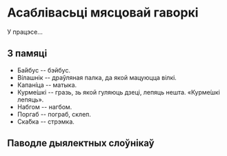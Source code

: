 # Асаблівасьці мясцовай гаворкі

У працэсе...

## З памяці

- Ба́йбус -- бэйбус.
- Ві́лашнік -- драўляная палка, да якой мацуюцца вілкі.
- Капані́ца -- матыка.
- Курме́шкі -- гразь, зь якой гуляюць дзеці, лепяць нешта. «Курме́шкі лепяць».
- Набгом -- нагбом.
- Поргаб -- пограб, склеп.
- Ска́бка -- стрэмка.


## Паводле дыялектных слоўнікаў
